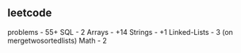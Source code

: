 ## leetcode
problems - 55+
SQL - 2
Arrays - +14
Strings - +1
Linked-Lists - 3 (on mergetwosortedlists)
Math - 2